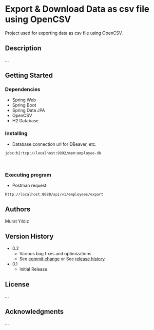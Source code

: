 # Export & Download Data as csv file using OpenCSV
Project used for exporting data as csv file using OpenCSV.

## Description

...

## Getting Started

### Dependencies

* Spring Web
* Spring Boot
* Spring Data JPA
* OpenCSV
* H2 Database


### Installing

* Database connection url for DBeaver, etc.

```
jdbc:h2:tcp://localhost:9092/mem:employee-db
```

<br/>

### Executing program

* Postman request:

```
http://localhost:8080/api/v1/employees/export
```



## Authors
Murat Yıldız

## Version History

* 0.2
  * Various bug fixes and optimizations
  * See [commit change]() or See [release history]()
* 0.1
  * Initial Release

## License

...

## Acknowledgments
...